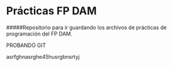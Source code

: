 # Prácticas FP DAM
#####Repositorio para ir guardando los archivos de prácticas de programación del FP DAM.


PROBANDO GIT


asrfghnasrghe45husrgbnsrtyj